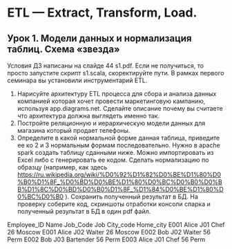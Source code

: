 # ETL —  Extract, Transform, Load.

## Урок 1. Модели данных и нормализация таблиц. Схема «звезда»

Условия ДЗ написаны на слайде 44 s1.pdf. Если не получиться, то просто запустите скрипт s1.scala, скоректируйте пути. В рамках первого семинара вы установили инструментарий ETL.

1. Нарисуйте архитектуру ETL процесса для сбора и анализа данных компанией которая хочет провести маркетинговую кампанию, используя app.diagrams.net. Сделайте описание почему вы считаете что архитектура должна выглядеть именно так.
2. Постройте реляционную и иерархическую модели данных для магазина который продает телефоны.
3. Определите в какой нормальной форме данная таблица, приведите ее ко 2 и 3 нормальным формам последовательно.
Нужно в apache spark создать таблицу  сданными ниже. Можно импортировать из Excel либо с генерировать ее кодом.
Сделать нормализацию по образцу 
(например, как здесь https://ru.wikipedia.org/wiki/%D0%92%D1%82%D0%BE%D1%80%D0%B0%D1%8F_%D0%BD%D0%BE%D1%80%D0%BC%D0%B0%D0%BB%D1%8C%D0%BD%D0%B0%D1%8F_%D1%84%D0%BE%D1%80%D0%BC%D0%B0
). 
Сохранить полученный результат в БД. На проверку соберите код, скриншоты отработки консоли спарка и полученный результат в БД в один pdf файл.

Employee_ID    Name         Job_Code    Job         City_code   Home_city
E001           Alice        J01         Chef        26          Moscow
E001           Alice        J02         Waiter      26          Moscow
E002           Bob          J02         Waiter      56          Perm
E002           Bob          J03         Bartender   56          Perm
E003           Alice        J01         Chef        56          Perm